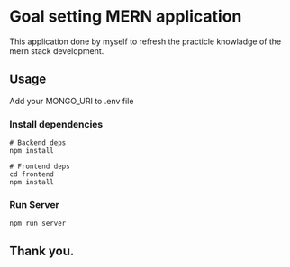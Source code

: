 # Goal setting MERN application

This application done by myself to refresh the practicle knowladge of the mern stack development.

## Usage

Add your MONGO_URI to .env file

### Install dependencies

```
# Backend deps
npm install

# Frontend deps
cd frontend
npm install
```

### Run Server

```
npm run server
```
## Thank you.

